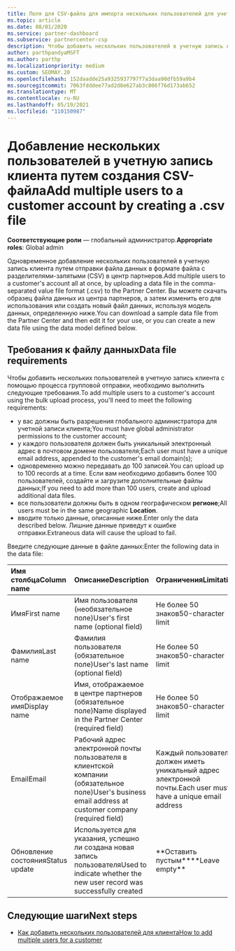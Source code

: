 ```yaml
---
title: Поля для CSV-файла для импорта нескольких пользователей для учетной записи клиента
ms.topic: article
ms.date: 08/01/2020
ms.service: partner-dashboard
ms.subservice: partnercenter-csp
description: Чтобы добавить нескольких пользователей в учетную запись клиента, создайте файл значений с разделителями-запятыми (CSV) с соответствующими полями.
author: parthpandyaMSFT
ms.author: parthp
ms.localizationpriority: medium
ms.custom: SEOMAY.20
ms.openlocfilehash: 152daadde25a9325937797f7a3daa90dfb59a9b4
ms.sourcegitcommit: 7063fdddee77ad2d8e627ab3c806f76d173ab652
ms.translationtype: MT
ms.contentlocale: ru-RU
ms.lasthandoff: 05/19/2021
ms.locfileid: "110150987"
---
```

# <a name="add-multiple-users-to-a-customer-account-by-creating-a-csv-file"></a><span data-ttu-id="8e145-103">Добавление нескольких пользователей в учетную запись клиента путем создания CSV-файла</span><span class="sxs-lookup"><span data-stu-id="8e145-103">Add multiple users to a customer account by creating a .csv file</span></span>

<span data-ttu-id="8e145-104">**Соответствующие роли** — глобальный администратор.</span><span class="sxs-lookup"><span data-stu-id="8e145-104">**Appropriate roles**: Global admin</span></span>

<span data-ttu-id="8e145-105">Одновременное добавление нескольких пользователей в учетную запись клиента путем отправки файла данных в формате файла с разделителями-запятыми (CSV) в центр партнеров.</span><span class="sxs-lookup"><span data-stu-id="8e145-105">Add multiple users to a customer's account all at once, by uploading a data file in the comma-separated value file format (.csv) to the Partner Center.</span></span> <span data-ttu-id="8e145-106">Вы можете скачать образец файла данных из центра партнеров, а затем изменить его для использования или создать новый файл данных, используя модель данных, определенную ниже.</span><span class="sxs-lookup"><span data-stu-id="8e145-106">You can download a sample data file from the Partner Center and then edit it for your use, or you can create a new data file using the data model defined below.</span></span>

## <a name="data-file-requirements"></a><a href="" id="creatingtheimportcsvfile"></a><span data-ttu-id="8e145-107">Требования к файлу данных</span><span class="sxs-lookup"><span data-stu-id="8e145-107">Data file requirements</span></span>

<span data-ttu-id="8e145-108">Чтобы добавить нескольких пользователей в учетную запись клиента с помощью процесса групповой отправки, необходимо выполнить следующие требования.</span><span class="sxs-lookup"><span data-stu-id="8e145-108">To add multiple users to a customer's account using the bulk upload process, you'll need to meet the following requirements:</span></span>

- <span data-ttu-id="8e145-109">у вас должны быть разрешения глобального администратора для учетной записи клиента;</span><span class="sxs-lookup"><span data-stu-id="8e145-109">You must have global administrator permissions to the customer account;</span></span>
- <span data-ttu-id="8e145-110">у каждого пользователя должен быть уникальный электронный адрес в почтовом домене пользователя;</span><span class="sxs-lookup"><span data-stu-id="8e145-110">Each user must have a unique email address, appended to the customer's email domain(s);</span></span>
- <span data-ttu-id="8e145-111">одновременно можно передавать до 100 записей.</span><span class="sxs-lookup"><span data-stu-id="8e145-111">You can upload up to 100 records at a time.</span></span> <span data-ttu-id="8e145-112">Если вам необходимо добавить более 100 пользователей, создайте и загрузите дополнительные файлы данных;</span><span class="sxs-lookup"><span data-stu-id="8e145-112">If you need to add more than 100 users, create and upload additional data files.</span></span>
- <span data-ttu-id="8e145-113">все пользователи должны быть в одном географическом **регионе**;</span><span class="sxs-lookup"><span data-stu-id="8e145-113">All users must be in the same geographic **Location**.</span></span>
- <span data-ttu-id="8e145-114">вводите только данные, описанные ниже.</span><span class="sxs-lookup"><span data-stu-id="8e145-114">Enter only the data described below.</span></span> <span data-ttu-id="8e145-115">Лишние данные приведут к ошибке отправки.</span><span class="sxs-lookup"><span data-stu-id="8e145-115">Extraneous data will cause the upload to fail.</span></span>

<span data-ttu-id="8e145-116">Введите следующие данные в файле данных:</span><span class="sxs-lookup"><span data-stu-id="8e145-116">Enter the following data in the data file:</span></span>

| <span data-ttu-id="8e145-117">**Имя столбца**</span><span class="sxs-lookup"><span data-stu-id="8e145-117">**Column name**</span></span> | <span data-ttu-id="8e145-118">**Описание**</span><span class="sxs-lookup"><span data-stu-id="8e145-118">**Description**</span></span>  | <span data-ttu-id="8e145-119">**Ограничения**</span><span class="sxs-lookup"><span data-stu-id="8e145-119">**Limitation**</span></span>  |
|:-------- |:------  |:----- |
| <span data-ttu-id="8e145-120">Имя</span><span class="sxs-lookup"><span data-stu-id="8e145-120">First name</span></span>  | <span data-ttu-id="8e145-121">Имя пользователя (необязательное поле)</span><span class="sxs-lookup"><span data-stu-id="8e145-121">User's first name (optional field)</span></span>  | <span data-ttu-id="8e145-122">Не более 50 знаков</span><span class="sxs-lookup"><span data-stu-id="8e145-122">50-character limit</span></span>  |
| <span data-ttu-id="8e145-123">Фамилия</span><span class="sxs-lookup"><span data-stu-id="8e145-123">Last name</span></span>  | <span data-ttu-id="8e145-124">Фамилия пользователя (обязательное поле)</span><span class="sxs-lookup"><span data-stu-id="8e145-124">User's last name (optional field)</span></span>  | <span data-ttu-id="8e145-125">Не более 50 знаков</span><span class="sxs-lookup"><span data-stu-id="8e145-125">50-character limit</span></span>  |
| <span data-ttu-id="8e145-126">Отображаемое имя</span><span class="sxs-lookup"><span data-stu-id="8e145-126">Display name</span></span>    | <span data-ttu-id="8e145-127">Имя, отображаемое в центре партнеров (обязательное поле)</span><span class="sxs-lookup"><span data-stu-id="8e145-127">Name displayed in the Partner Center (required field)</span></span>                            | <span data-ttu-id="8e145-128">Не более 50 знаков</span><span class="sxs-lookup"><span data-stu-id="8e145-128">50-character limit</span></span>                         |
| <span data-ttu-id="8e145-129">Email</span><span class="sxs-lookup"><span data-stu-id="8e145-129">Email</span></span>   | <span data-ttu-id="8e145-130">Рабочий адрес электронной почты пользователя в клиентской компании (обязательное поле)</span><span class="sxs-lookup"><span data-stu-id="8e145-130">User's business email address at customer company (required field)</span></span>           | <span data-ttu-id="8e145-131">Каждый пользователь должен иметь уникальный адрес электронной почты.</span><span class="sxs-lookup"><span data-stu-id="8e145-131">Each user must have a unique email address</span></span> |
| <span data-ttu-id="8e145-132">Обновление состояния</span><span class="sxs-lookup"><span data-stu-id="8e145-132">Status update</span></span>   | <span data-ttu-id="8e145-133">Используется для указания, успешно ли создана новая запись пользователя</span><span class="sxs-lookup"><span data-stu-id="8e145-133">Used to indicate whether the new user record was successfully created</span></span> | <span data-ttu-id="8e145-134">\*\*Оставить пустым\*\*</span><span class="sxs-lookup"><span data-stu-id="8e145-134">\*\*Leave empty\*\*</span></span>                        |

## <a name="next-steps"></a><span data-ttu-id="8e145-135">Следующие шаги</span><span class="sxs-lookup"><span data-stu-id="8e145-135">Next steps</span></span>

- [<span data-ttu-id="8e145-136">Как добавить нескольких пользователей для клиента</span><span class="sxs-lookup"><span data-stu-id="8e145-136">How to add multiple users for a customer</span></span>](adding-multiple-users-to-a-customer-account.md)
